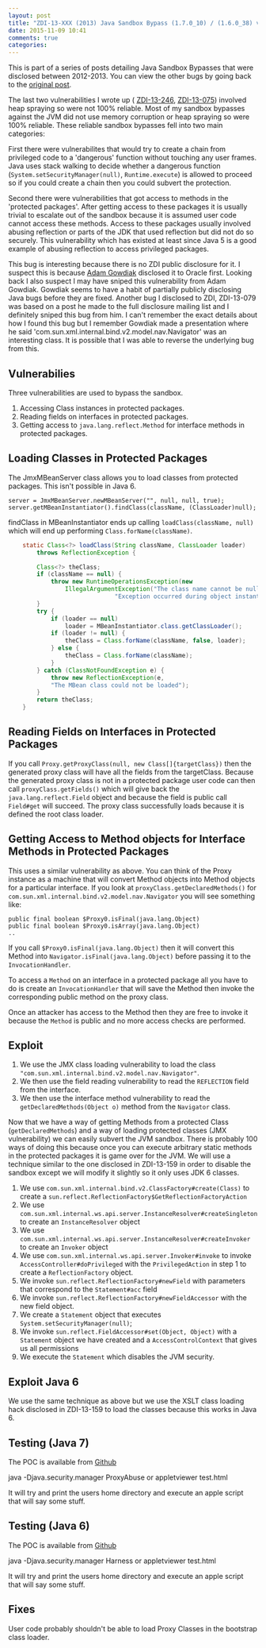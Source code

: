 ```yaml
---
layout: post
title: "ZDI-13-XXX (2013) Java Sandbox Bypass (1.7.0_10) / (1.6.0_38) via Proxy and JMX"
date: 2015-11-09 10:41
comments: true
categories: 
---
```


This is part of a series of posts detailing Java Sandbox Bypasses that were disclosed
between 2012-2013. You can view the other bugs by going back to the [original post](/blog/2015/10/21/zdi-13-075-2013-java-1-dot-7-0-09-sandbox-bypass).

The last two vulnerabilities I wrote up ( [ZDI-13-246](/blog/2015/10/23/zdi-13-246-2013-java-1-dot-7-0-15-sandbox-bypass-via-objectoutputstream), [ZDI-13-075](/blog/2015/10/21/zdi-13-075-2013-java-1-dot-7-0-09-sandbox-bypass)) involved heap spraying so were not 100% reliable. Most of my sandbox bypasses against the JVM did not use memory corruption or heap spraying so were 100% reliable. These reliable sandbox bypasses fell into two main categories:

First there were vulnerabilites that would try to create a chain from privileged code to a 'dangerous' function without touching any user frames. Java uses stack walking to decide whether a dangerous function (`System.setSecurityManager(null)`, `Runtime.execute`) is allowed to proceed so if you could create a chain then you could subvert the protection. 

Second there were vulnerabilities that got access to methods in the 'protected packages'. After getting access to these packages it is usually trivial to escalate out of the sandbox because it is assumed user code cannot access these methods. Access to these packages usually involved abusing reflection or parts of the JDK that used reflection but did not do so securely. This vulnerability which has existed at least since Java 5 is a good example of abusing reflection to access privileged packages. 


This bug is interesting because there is no ZDI public disclosure for it. I suspect this is because [Adam Gowdiak](http://www.security-explorations.com/en/about.html) disclosed it to Oracle first. Looking back I also suspect I may have sniped this vulnerability from Adam Gowdiak. Gowdiak seems to have a habit of partially publicly disclosing Java bugs before they are fixed. Another bug I disclosed to ZDI, ZDI-13-079 was based on a post he made to the full disclosure mailing list and I definitely sniped this bug from him. I can't remember the exact details about how I found this bug but I remember Gowdiak made a presentation where he said 'com.sun.xml.internal.bind.v2.model.nav.Navigator' was an interesting class. It is possible that I was able to reverse the underlying bug from this. 

Vulnerabilies
-------------

Three vulnerabilities are used to bypass the sandbox.

1. Accessing Class instances in protected packages.
2. Reading fields on interfaces in protected packages.
3. Getting access to `java.lang.reflect.Method` for interface methods in
protected packages.


Loading Classes in Protected Packages
-------------------------------------

The JmxMBeanServer class allows you to load classes from protected packages.
This isn't possible in Java 6.

    server = JmxMBeanServer.newMBeanServer("", null, null, true);
    server.getMBeanInstantiator().findClass(className, (ClassLoader)null);

findClass in MBeanInstantiator ends up calling `loadClass(className, null)`
which will end up performing `Class.forName(className)`.



```java MBeanInstantiator.loadClass http://grepcode.com/file/repository.grepcode.com/java/root/jdk/openjdk/7-b147/com/sun/jmx/mbeanserver/MBeanInstantiator.java#MBeanInstantiator.loadClass%28java.lang.String%2Cjava.lang.ClassLoader%29
    static Class<?> loadClass(String className, ClassLoader loader)
        throws ReflectionException {

        Class<?> theClass;
        if (className == null) {
            throw new RuntimeOperationsException(new
                IllegalArgumentException("The class name cannot be null"),
                              "Exception occurred during object instantiation");
        }
        try {
            if (loader == null)
                loader = MBeanInstantiator.class.getClassLoader();
            if (loader != null) {
                theClass = Class.forName(className, false, loader);
            } else {
                theClass = Class.forName(className);
            }
        } catch (ClassNotFoundException e) {
            throw new ReflectionException(e,
            "The MBean class could not be loaded");
        }
        return theClass;
    }
```

Reading Fields on Interfaces in Protected Packages
---------------------------------------------------

If you call `Proxy.getProxyClass(null, new Class[]{targetClass})` then the
generated proxy class will have all the fields from the targetClass. Because
the generated proxy class is not in a protected package user code can then call
`proxyClass.getFields()` which will give back the `java.lang.reflect.Field` object
and because the field is public call `Field#get` will succeed. The proxy class
successfully loads because it is defined the root class loader.

Getting Access to Method objects for Interface Methods in Protected Packages
----------------------------------------------------------------------------

This uses a similar vulnerability as above. You can think of the Proxy instance
as a machine that will convert Method objects into Method objects for a
particular interface. If you look at `proxyClass.getDeclaredMethods()` for
`com.sun.xml.internal.bind.v2.model.nav.Navigator` you will see something like:

    public final boolean $Proxy0.isFinal(java.lang.Object)
    public final boolean $Proxy0.isArray(java.lang.Object)
    ..

If you call `$Proxy0.isFinal(java.lang.Object)` then it will convert this Method
into `Navigator.isFinal(java.lang.Object)` before passing it to the
`InvocationHandler`.

To access a `Method` on an interface in a protected package all you have to do is
create an `InvocationHandler` that will save the Method then invoke the
corresponding public method on the proxy class.

Once an attacker has access to the Method then they are free to invoke it
because the `Method` is public and no more access checks are performed.

Exploit
-------

1. We use the JMX class loading vulnerability to load the class
`"com.sun.xml.internal.bind.v2.model.nav.Navigator"`.
2. We then use the field reading vulnerability to read the `REFLECTION` field from
the interface.
3. We then use the interface method vulnerability to read the
`getDeclaredMethods(Object o)` method from the `Navigator` class.

Now that we have a way of getting Methods from a protected Class
(`getDeclaredMethods`) and a way of loading protected classes (JMX vulnerability)
we can easily subvert the JVM sandbox. There is probably 100 ways of doing this
because once you can execute arbitrary static methods in the protected packages
it is game over for the JVM. We will use a technique similar to the one
disclosed in ZDI-13-159 in order to disable the sandbox except we will modify
it slightly so it only uses JDK 6 classes.

1. We use `com.sun.xml.internal.bind.v2.ClassFactory#create(Class)` to create a
`sun.reflect.ReflectionFactory$GetReflectionFactoryAction`
2. We use `com.sun.xml.internal.ws.api.server.InstanceResolver#createSingleton` to
create an `InstanceResolver` object
3. We use `com.sun.xml.internal.ws.api.server.InstanceResolver#createInvoker` to
create an `Invoker` object
4. We use `com.sun.xml.internal.ws.api.server.Invoker#invoke` to invoke
`AccessController#doPrivileged` with the `PrivilegedAction` in step 1 to create a
`ReflectionFactory` object.
5. We invoke `sun.reflect.ReflectionFactory#newField` with parameters that
correspond to the `Statement#acc` field
6. We invoke `sun.reflect.ReflectionFactory#newFieldAccessor` with the new field
object.
7. We create a `Statement` object that executes `System.setSecurityManager(null)`;
8. We invoke `sun.reflect.FieldAccessor#set(Object, Object)` with a `Statement`
object we have created and a `AccessControlContext` that gives us all permissions
9. We execute the `Statement` which disables the JVM security.

Exploit Java 6
--------------

We use the same technique as above but we use the XSLT class loading hack
disclosed in ZDI-13-159 to load the classes because this works in Java 6.

Testing (Java 7)
----------------
The POC is available from [Github](https://github.com/benmmurphy/JavaPlayground/tree/master/ZDI-13-XXX/proxy_abuse7)

java -Djava.security.manager ProxyAbuse
or
appletviewer test.html

It will try and print the users home directory and execute an apple script that
will say some stuff.

Testing (Java 6)
----------------
The POC is available from [Github](https://github.com/benmmurphy/JavaPlayground/tree/master/ZDI-13-XXX/proxy_abuse6)

java -Djava.security.manager Harness
or
appletviewer test.html

It will try and print the users home directory and execute an apple script that
will say some stuff.

Fixes
-----

User code probably shouldn't be able to load Proxy Classes in the bootstrap
class loader.

